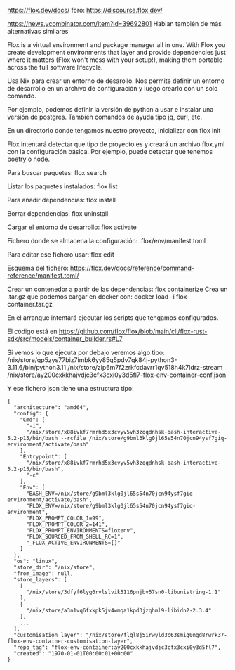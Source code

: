 https://flox.dev/docs/
foro: https://discourse.flox.dev/

https://news.ycombinator.com/item?id=39692801
Hablan también de más alternativas similares


Flox is a virtual environment and package manager all in one. With Flox you create development environments that layer and provide dependencies just where it matters (Flox won't mess with your setup!), making them portable across the full software lifecycle.

Usa Nix para crear un entorno de desarollo.
Nos permite definir un entorno de desarrollo en un archivo de configuración y luego crearlo con un solo comando.

Por ejemplo, podemos definir la versión de python a usar e instalar una versión de postgres.
También comandos de ayuda tipo jq, curl, etc.


En un directorio donde tengamos nuestro proyecto, inicializar con
flox init

Flox intentará detectar que tipo de proyecto es y creará un archivo flox.yml con la configuración básica.
Por ejemplo, puede detectar que tenemos poetry o node.


Para buscar paquetes:
flox search <package>

Listar los paquetes instalados:
flox list

Para añadir dependencias:
flox install <package>

Borrar dependencias:
flox uninstall <package>


Cargar el entorno de desarrollo:
flox activate


Fichero donde se almacena la configuración:
.flox/env/manifest.toml

Para editar ese fichero usar:
flox edit

Esquema del fichero:
https://flox.dev/docs/reference/command-reference/manifest.toml/


Crear un contenedor a partir de las dependencias:
flox containerize
Crea un .tar.gz que podemos cargar en docker con:
docker load -i flox-container.tar.gz

En el arranque intentará ejecutar los scripts que tengamos configurados.

El código está en https://github.com/flox/flox/blob/main/cli/flox-rust-sdk/src/models/container_builder.rs#L7

Si vemos lo que ejecuta por debajo veremos algo tipo:
/nix/store/qp5zys77biz7imbk6yy85q5pdv7qk84j-python3-3.11.6/bin/python3.11 /nix/store/zlp6m7f2zrkfcdavrr1qv518h4k7ldrz-stream /nix/store/ay200cxkkhajvdjc3cfx3cxi0y3d5fl7-flox-env-container-conf.json

Y ese fichero json tiene una estructura tipo:
```
{
  "architecture": "amd64",
  "config": {
    "Cmd": [
      "-i",
      "/nix/store/x88ivkf7rmrhd5x3cvyv5vh3zqqdnhsk-bash-interactive-5.2-p15/bin/bash --rcfile /nix/store/g9bml3klg0jl65s54n70jcn94ysf7giq-environment/activate/bash"
    ],
    "Entrypoint": [
      "/nix/store/x88ivkf7rmrhd5x3cvyv5vh3zqqdnhsk-bash-interactive-5.2-p15/bin/bash",
      "-c"
    ],
    "Env": [
      "BASH_ENV=/nix/store/g9bml3klg0jl65s54n70jcn94ysf7giq-environment/activate/bash",
      "FLOX_ENV=/nix/store/g9bml3klg0jl65s54n70jcn94ysf7giq-environment",
      "FLOX_PROMPT_COLOR_1=99",
      "FLOX_PROMPT_COLOR_2=141",
      "FLOX_PROMPT_ENVIRONMENTS=floxenv",
      "FLOX_SOURCED_FROM_SHELL_RC=1",
      "_FLOX_ACTIVE_ENVIRONMENTS=[]"
    ]
  },
  "os": "linux",
  "store_dir": "/nix/store",
  "from_image": null,
  "store_layers": [
    [
      "/nix/store/3dfyf6lyg6rvlslvik5116pnjbv57sn0-libunistring-1.1"
    ],
    [
      "/nix/store/a3n1vq6fxkpk5jv4wmqa1kpd3jzqhml9-libidn2-2.3.4"
    ],
    ...
  ],
  "customisation_layer": "/nix/store/flql8j5irwyld3c63smig0ngd8rwrk37-flox-env-container-customisation-layer",
  "repo_tag": "flox-env-container:ay200cxkkhajvdjc3cfx3cxi0y3d5fl7",
  "created": "1970-01-01T00:00:01+00:00"
}
